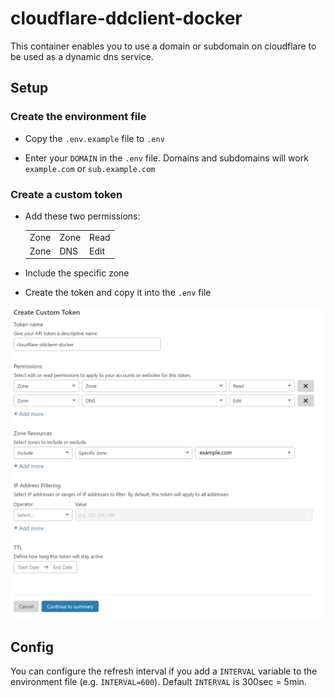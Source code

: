# cloudflare-ddclient-docker

This container enables you to use a domain or subdomain on cloudflare to be used as a dynamic dns service.

## Setup

### Create the environment file

- Copy the `.env.example` file to `.env`

- Enter your `DOMAIN` in the `.env` file. Domains and subdomains will work `example.com` or `sub.example.com`

### Create a custom token

- Add these two permissions:

  ||||
  |-|-|-|
  |Zone|Zone|Read|
  |Zone|DNS|Edit|

- Include the specific zone



- Create the token and copy it into the `.env` file

![cloudflare_config](./docs/cloudflare_config.png)

## Config

You can configure the refresh interval if you add a `INTERVAL` variable to the environment file (e.g. `INTERVAL=600`). Default `INTERVAL` is 300sec = 5min.
